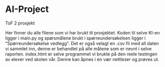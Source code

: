 # AI-Project
ToF 2 prosjekt

Her finner du alle filene som vi har brukt til prosjektet. Koden til selve KI-en ligger i main.py og spørsmålene brukt i spørreundersøkelsen ligger i
"Spørreundersøkelse vedlegg".
Det er også velagt en .csv fil med all daten vi sammlet inn, denne er behandlet på alle måtene som er nevnt i selve raporten.
index.html er selve programmet vi brukte på den reele testingen av elever ved skolen vår. Denne kan åpnes i en vær nettleser og prøves ut.
